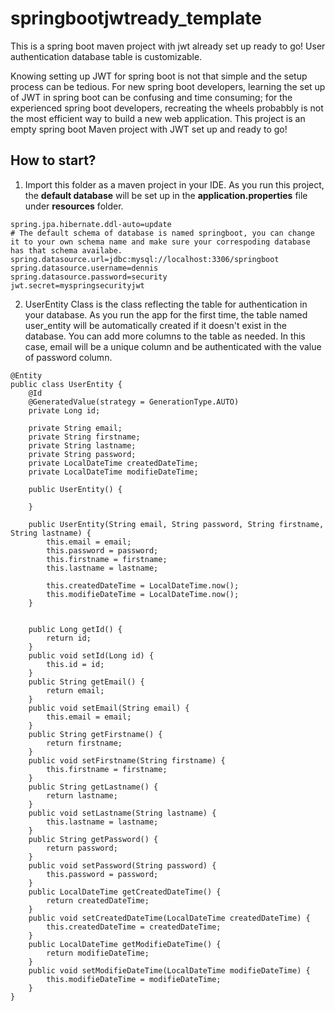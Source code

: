 # springbootjwtready_template

This is a spring boot maven project with jwt already set up ready to go! User authentication database table is customizable.

Knowing setting up JWT for spring boot is not that simple and the setup process can be tedious. For new spring boot developers, learning the set up of JWT in spring boot can be confusing and time consuming; for the experienced spring boot developers, recreating the wheels probabbly is not the most efficient way to build a new web application. This project is an empty spring boot Maven project with JWT set up and ready to go!

## How to start?
1. Import this folder as a maven project in your IDE. As you run this project, the **default database** will be set up in the **application.properties** file under **resources** folder.
```
spring.jpa.hibernate.ddl-auto=update
# The default schema of database is named springboot, you can change it to your own schema name and make sure your correspoding database has that schema availabe.
spring.datasource.url=jdbc:mysql://localhost:3306/springboot
spring.datasource.username=dennis
spring.datasource.password=security
jwt.secret=myspringsecurityjwt
```
2. UserEntity Class is the class reflecting the table for authentication in your database. As you run the app for the first time, the table named user_entity will be automatically created if it doesn't exist in the database.
You can add more columns to the table as needed. In this case, email will be a unique column and be authenticated with the value of password column.
```
@Entity
public class UserEntity {
	@Id
	@GeneratedValue(strategy = GenerationType.AUTO)
	private Long id;
	
	private String email;
	private String firstname;
	private String lastname;
	private String password;
	private LocalDateTime createdDateTime;
	private LocalDateTime modifieDateTime;
	
	public UserEntity() {
		
	}
	
	public UserEntity(String email, String password, String firstname, String lastname) {
		this.email = email;
		this.password = password;
		this.firstname = firstname;
		this.lastname = lastname;
		
		this.createdDateTime = LocalDateTime.now();
		this.modifieDateTime = LocalDateTime.now();
	}
	
	
	public Long getId() {
		return id;
	}
	public void setId(Long id) {
		this.id = id;
	}
	public String getEmail() {
		return email;
	}
	public void setEmail(String email) {
		this.email = email;
	}
	public String getFirstname() {
		return firstname;
	}
	public void setFirstname(String firstname) {
		this.firstname = firstname;
	}
	public String getLastname() {
		return lastname;
	}
	public void setLastname(String lastname) {
		this.lastname = lastname;
	}
	public String getPassword() {
		return password;
	}
	public void setPassword(String password) {
		this.password = password;
	}
	public LocalDateTime getCreatedDateTime() {
		return createdDateTime;
	}
	public void setCreatedDateTime(LocalDateTime createdDateTime) {
		this.createdDateTime = createdDateTime;
	}
	public LocalDateTime getModifieDateTime() {
		return modifieDateTime;
	}
	public void setModifieDateTime(LocalDateTime modifieDateTime) {
		this.modifieDateTime = modifieDateTime;
	}
}
```
